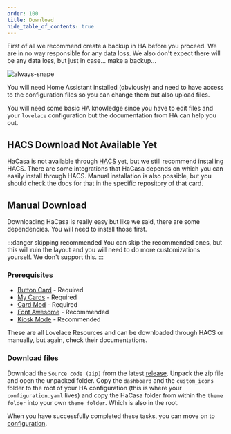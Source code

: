 ```yaml
---
order: 100
title: Download
hide_table_of_contents: true
---
```

<!-- markdownlint-disable MD033 -->
First of all we recommend create a backup in HA before you proceed. We are in no way responsible for any data loss. We also don't expect there will be any data loss, but just in case... make a backup...

![always-snape](https://media1.tenor.com/m/_xXpIoJbwfYAAAAC/always-severus-snape.gif)

You will need Home Assistant installed (obviously) and need to have access to the configuration files so you can change them but also upload files.

You will need some basic HA knowledge since you have to edit files and your `lovelace` configuration but the documentation from HA can help you out.

## HACS Download <span class="badge-danger">Not Available Yet</span>

HaCasa is not available through [HACS](https://hacs.xyz) yet, but we still recommend installing HACS. There are some integrations that HaCasa depends on which you can easily install through HACS.
Manual installation is also possible, but you should check the docs for that in the specific repository of that card.

## Manual Download

Downloading HaCasa is really easy but like we said, there are some dependencies. You will need to install those first.

:::danger skipping recommended
You can skip the recommended ones, but this will ruin the layout and you will need to do more customizations yourself. We don't support this.
:::

### Prerequisites

- [Button Card](https://github.com/custom-cards/button-card) - Required
- [My Cards](https://github.com/AnthonMS/my-cards) - Required
- [Card Mod](https://github.com/thomasloven/lovelace-card-mod) - Required
- [Font Awesome](https://github.com/thomasloven/hass-fontawesome) - Recommended
- [Kiosk Mode](https://github.com/NemesisRE/kiosk-mode) - Recommended

These are all Lovelace Resources and can be downloaded through HACS or manually, but again, check their documentations.

### Download files

Download the `Source code (zip)` from the latest [release](https://github.com/damianeickhoff/HaCasa/releases). Unpack the zip file and open the unpacked folder. Copy the `dashboard` and the `custom_icons` folder to the root of your HA configuration (this is where your `configuration.yaml` lives) and copy the HaCasa folder from within the `theme folder` into your own `theme folder`. Which is also in the root.

When you have successfully completed these tasks, you can move on to [configuration](02-configuration.md).
